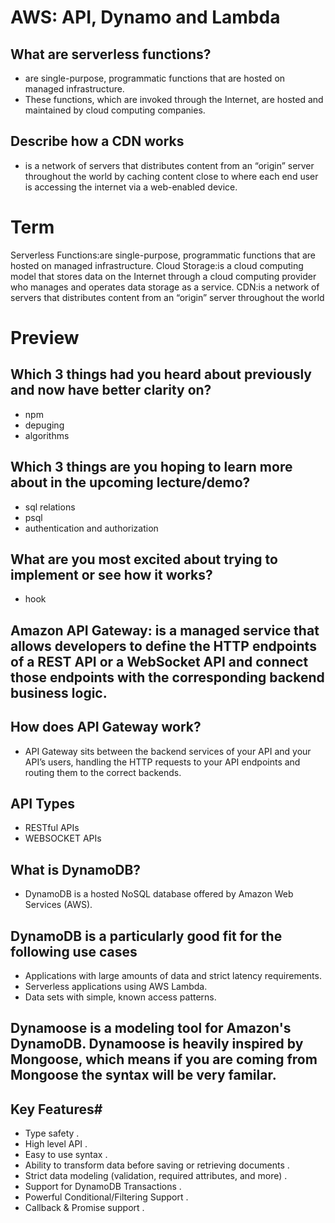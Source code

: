 # AWS: API, Dynamo and Lambda
## What are serverless functions?
-  are single-purpose, programmatic functions that are hosted on managed infrastructure. 
- These functions, which are invoked through the Internet, are hosted and maintained by cloud computing companies.

## Describe how a CDN works
- is a network of servers that distributes content from an “origin” server throughout the world by caching content close to where each end user is accessing the internet via a web-enabled device.


# Term
Serverless Functions:are single-purpose, programmatic functions that are hosted on managed infrastructure. 
Cloud Storage:is a cloud computing model that stores data on the Internet through a cloud computing provider who manages and operates data storage as a service.
CDN:is a network of servers that distributes content from an “origin” server throughout the world
# Preview
## Which 3 things had you heard about previously and now have better clarity on?
- npm
- depuging
- algorithms
## Which 3 things are you hoping to learn more about in the upcoming lecture/demo?
- sql relations
- psql
- authentication and authorization
## What are you most excited about trying to implement or see how it works?
- hook

##  Amazon API Gateway: is a managed service that allows developers to define the HTTP endpoints of a REST API or a WebSocket API and connect those endpoints with the corresponding backend business logic.
## How does API Gateway work?
- API Gateway sits between the backend services of your API and your API’s users, handling the HTTP requests to your API endpoints and routing them to the correct backends. 
## API Types
- RESTful APIs
- WEBSOCKET APIs
##  What is DynamoDB?
- DynamoDB is a hosted NoSQL database offered by Amazon Web Services (AWS).
## DynamoDB is a particularly good fit for the following use cases
- Applications with large amounts of data and strict latency requirements.
- Serverless applications using AWS Lambda.
- Data sets with simple, known access patterns.
## Dynamoose is a modeling tool for Amazon's DynamoDB. Dynamoose is heavily inspired by Mongoose, which means if you are coming from Mongoose the syntax will be very familar.
## Key Features#
- Type safety .
- High level API .
- Easy to use syntax .
- Ability to transform data before saving or retrieving documents .
- Strict data modeling (validation, required attributes, and more) .
- Support for DynamoDB Transactions .
- Powerful Conditional/Filtering Support .
- Callback & Promise support .
